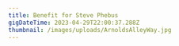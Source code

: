 ```yaml
---
title: Benefit for Steve Phebus 
gigDateTime: 2023-04-29T22:00:37.288Z
thumbnail: /images/uploads/ArnoldsAlleyWay.jpg
---
```

